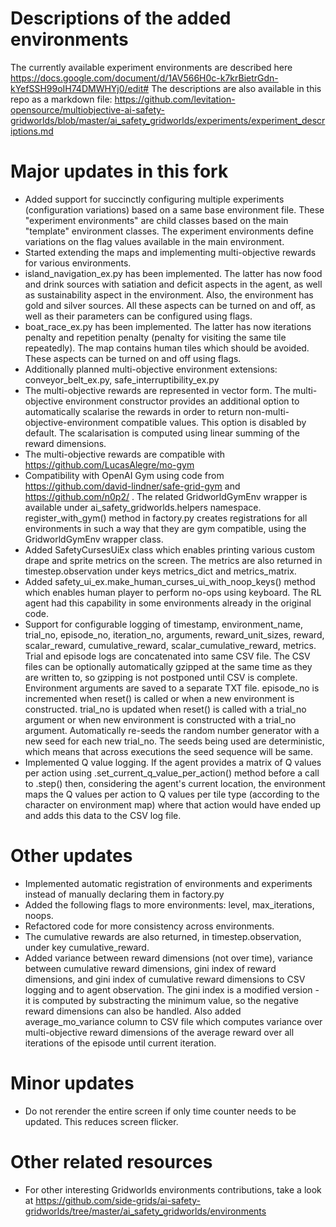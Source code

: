 # Descriptions of the added environments

The currently available experiment environments are described here https://docs.google.com/document/d/1AV566H0c-k7krBietrGdn-kYefSSH99oIH74DMWHYj0/edit# The descriptions are also available in this repo as a markdown file: https://github.com/levitation-opensource/multiobjective-ai-safety-gridworlds/blob/master/ai_safety_gridworlds/experiments/experiment_descriptions.md


# Major updates in this fork

* Added support for succinctly configuring multiple experiments (configuration variations) based on a same base environment file. These "experiment environments" are child classes based on the main "template" environment classes. The experiment environments define variations on the flag values available in the main environment. 
* Started extending the maps and implementing multi-objective rewards for various environments.
* island_navigation_ex.py has been implemented. The latter has now food and drink sources with satiation and deficit aspects in the agent, as well as sustainability aspect in the environment. Also, the environment has gold and silver sources. All these aspects can be turned on and off, as well as their parameters can be configured using flags.
* boat_race_ex.py has been implemented. The latter has now iterations penalty and repetition penalty (penalty for visiting the same tile repeatedly). The map contains human tiles which should be avoided. These aspects can be turned on and off using flags.
* Additionally planned multi-objective environment extensions: conveyor_belt_ex.py, safe_interruptibility_ex.py
* The multi-objective rewards are represented in vector form. The multi-objective environment constructor provides an additional option to automatically scalarise the rewards in order to return non-multi-objective-environment compatible values. This option is disabled by default. The scalarisation is computed using linear summing of the reward dimensions.
* The multi-objective rewards are compatible with https://github.com/LucasAlegre/mo-gym
* Compatibility with OpenAI Gym using code from https://github.com/david-lindner/safe-grid-gym and https://github.com/n0p2/ . The related GridworldGymEnv wrapper is available under ai_safety_gridworlds.helpers namespace. register_with_gym() method in factory.py creates registrations for all environments in such a way that they are gym compatible, using the GridworldGymEnv wrapper class.
* Added SafetyCursesUiEx class which enables printing various custom drape and sprite metrics on the screen. The metrics are also returned in timestep.observation under keys metrics_dict and metrics_matrix.
* Added safety_ui_ex.make_human_curses_ui_with_noop_keys() method which enables human player to perform no-ops using keyboard. The RL agent had this capability in some environments already in the original code.
* Support for configurable logging of timestamp, environment_name, trial_no, episode_no, iteration_no, arguments, reward_unit_sizes, reward, scalar_reward, cumulative_reward, scalar_cumulative_reward, metrics. Trial and episode logs are concatenated into same CSV file. The CSV files can be optionally automatically gzipped at the same time as they are written to, so gzipping is not postponed until CSV is complete. Environment arguments are saved to a separate TXT file. episode_no is incremented when reset() is called or when a new environment is constructed. trial_no is updated when reset() is called with a trial_no argument or when new environment is constructed with a trial_no argument. Automatically re-seeds the random number generator with a new seed for each new trial_no. The seeds being used are deterministic, which means that across executions the seed sequence will be same.
* Implemented Q value logging. If the agent provides a matrix of Q values per action using .set_current_q_value_per_action() method before a call to .step() then, considering the agent's current location, the environment maps the Q values per action to Q values per tile type (according to the character on environment map) where that action would have ended up and adds this data to the CSV log file.

# Other updates

* Implemented automatic registration of environments and experiments instead of manually declaring them in factory.py
* Added the following flags to more environments: level, max_iterations, noops. 
* Refactored code for more consistency across environments. 
* The cumulative rewards are also returned, in timestep.observation, under key cumulative_reward.
* Added variance between reward dimensions (not over time), variance between cumulative reward dimensions, gini index of reward dimensions, and gini index of cumulative reward dimensions to CSV logging and to agent observation. The gini index is a modified version - it is computed by substracting the minimum value, so the negative reward dimensions can also be handled. Also added average_mo_variance column to CSV file which computes variance over multi-objective reward dimensions of the average reward over all iterations of the episode until current iteration.

# Minor updates

* Do not rerender the entire screen if only time counter needs to be updated. This reduces screen flicker.

# Other related resources

* For other interesting Gridworlds environments contributions, take a look at https://github.com/side-grids/ai-safety-gridworlds/tree/master/ai_safety_gridworlds/environments


